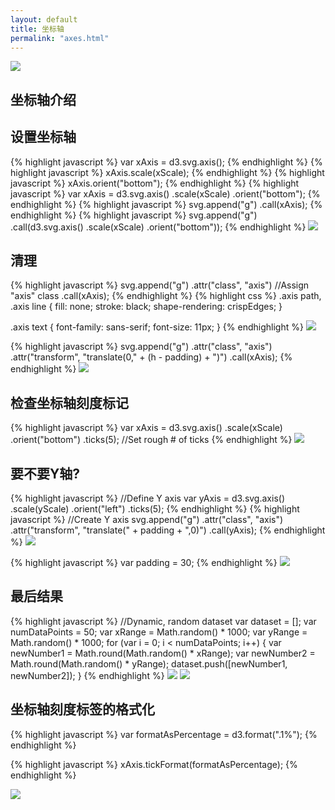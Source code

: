 ```yaml
---
layout: default
title: 坐标轴
permalink: "axes.html"
---
```


![](images/160-axes-1.png)
## 坐标轴介绍
## 设置坐标轴
{% highlight javascript %}
var xAxis = d3.svg.axis();
{% endhighlight %}
{% highlight javascript %}
xAxis.scale(xScale);
{% endhighlight %}
{% highlight javascript %}
xAxis.orient("bottom");
{% endhighlight %}
{% highlight javascript %}
var xAxis = d3.svg.axis()
                  .scale(xScale)
                  .orient("bottom");
{% endhighlight %}
{% highlight javascript %}
svg.append("g")
    .call(xAxis);
{% endhighlight %}
{% highlight javascript %}
svg.append("g")
    .call(d3.svg.axis()
                .scale(xScale)
                .orient("bottom"));
{% endhighlight %}
![](images/160-axes-2.png)
## 清理
{% highlight javascript %}
svg.append("g")
    .attr("class", "axis")  //Assign "axis" class
    .call(xAxis);
{% endhighlight %}
{% highlight css %}
.axis path,
.axis line {
    fill: none;
    stroke: black;
    shape-rendering: crispEdges;
}

.axis text {
    font-family: sans-serif;
    font-size: 11px;
}
{% endhighlight %}
![](images/160-axes-3.png)

{% highlight javascript %}
svg.append("g")
    .attr("class", "axis")
    .attr("transform", "translate(0," + (h - padding) + ")")
    .call(xAxis);
{% endhighlight %}
![](images/160-axes-4.png)

## 检查坐标轴刻度标记
{% highlight javascript %}
var xAxis = d3.svg.axis()
                  .scale(xScale)
                  .orient("bottom")
                  .ticks(5);  //Set rough # of ticks
{% endhighlight %}
![](images/160-axes-5.png)

## 要不要Y轴?
{% highlight javascript %}
//Define Y axis
var yAxis = d3.svg.axis()
                  .scale(yScale)
                  .orient("left")
                  .ticks(5);
{% endhighlight %}
{% highlight javascript %}
//Create Y axis
svg.append("g")
    .attr("class", "axis")
    .attr("transform", "translate(" + padding + ",0)")
    .call(yAxis);
{% endhighlight %}
![](images/160-axes-6.png)

{% highlight javascript %}
var padding = 30;
{% endhighlight %}
![](images/160-axes-7.png)

## 最后结果
{% highlight javascript %}
//Dynamic, random dataset
var dataset = [];
var numDataPoints = 50;
var xRange = Math.random() * 1000;
var yRange = Math.random() * 1000;
for (var i = 0; i < numDataPoints; i++) {
    var newNumber1 = Math.round(Math.random() * xRange);
    var newNumber2 = Math.round(Math.random() * yRange);
    dataset.push([newNumber1, newNumber2]);
}
{% endhighlight %}
![](images/160-axes-8.png)
![](images/160-axes-9.png)

## 坐标轴刻度标签的格式化

{% highlight javascript %}
var formatAsPercentage = d3.format(".1%");
{% endhighlight %}

{% highlight javascript %}
xAxis.tickFormat(formatAsPercentage);
{% endhighlight %}

![](images/160-axes-10.png)



